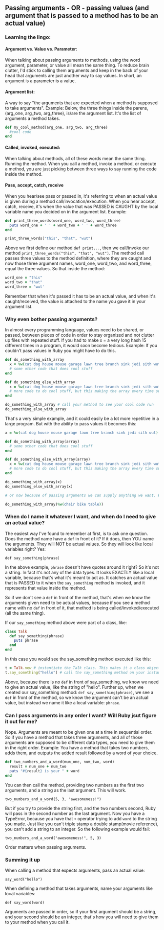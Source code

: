 ## Passing arguments - OR - passing values (and argument that is passed to a method has to be an actual value)

### Learning the lingo: 
#### Argument vs. Value vs. Parameter:
 
When talking about passing arguments to methods, using the word argument, parameter, or value all mean the 
same thing. To reduce brain clutter, I'd stick to calling them arguments and keep in the back of your head that 
arguments are just another way to say values. In short, an argument is a parameter is a value.

#### Argument list:

A way to say "the arguments that are expected when a method is supposed to take arguments". Example: Below, the three 
things inside the parens, (arg_one, arg_two, arg_three), is/are the argument list. It's the list of arguments a method takes.

```ruby
def my_cool_method(arg_one, arg_two, arg_three)
  #cool code
end
```

#### Called, invoked, executed:

When talking about methods, all of these words mean the same thing. Running the method. When you call a method, invoke 
a method, or execute a method, you are just picking between three ways to say running the code inside the method.

#### Pass, accept, catch, receive

When you hear/see pass or passed in, it's referring to when an actual value is given during a method call/invocation/execution. 
When you hear accept, catch, receive, it's when the value that was PASSED is CAUGHT by the local variable name you decided on 
in the argument list. Example:

```ruby
def print_three_words(word_one, word_two, word_three)
  puts word_one + ' ' + word_two + ' ' + word_three
end

print_three_words("this", "that", "wut")
```
Above we first define our method `def print...`, then we call/invoke our method `print_three_words("this", "that", "wut")`. The 
method call passes three values to the method definition, where they are caught and now those three argument names, word_one, word_two, 
and word_three, equal the three values. So that inside the method:

```ruby
word_one = "this"
word_two = "that"
word_three = "wut'
```
Remember that when it's passed it has to be an actual value, and when it's caught/received, the value is attached to the name you gave it 
in your argument list.

### Why even bother passing arguments?

In almost every programming language, values need to be shared, or passed, between pieces of code in order to stay 
organized and not clutter up files with repeated stuff. If you had to make x = a very long hash 15 different times in 
a program, it would soon become tedious. Example: If you couldn't pass values in Ruby you might have to do this.

```ruby
def do_something_with_array
  x = %w(cat dog house mouse garage lawn tree branch sink jedi sith wut)
  # some other code that does cool stuff
end

def do_something_else_with_array
  x = %w(cat dog house mouse garage lawn tree branch sink jedi sith wut)
  # more code to do cool stuff, but this making the array every time sucks
end

do_something_with_array # call your method to see your cool code run
do_something_else_with_array
```

That's a very simple example, and it could easily be a lot more repetitive in a large program. But with the ability to 
pass values it becomes this:

```ruby
x = %w(cat dog house mouse garage lawn tree branch sink jedi sith wut)

def do_something_with_array(array)
  # some other code that does cool stuff
end

def do_something_else_with_array(array)
  x = %w(cat dog house mouse garage lawn tree branch sink jedi sith wut)
  # more code to do cool stuff, but this making the array every time sucks
end

do_something_with_array(x)
do_something_else_with_array(x)

# or now because of passing arguments we can supply anything we want. We can feed it a value directly.

do_something_with_array(%w(chair bike table))
```

### When do I name it whatever I want, and when do I need to give an actual value?
 
The easiest way I've found to remember at first, is to ask one question. Does the method name have a `def` in 
front of it? If it does, then YOU name the arguments. They will NOT be actual values. So they will look like local 
variables right? Yes:

`def say_something(phrase)`

In the above example, `phrase` doesn't have quotes around it right? So it's not a string. In fact it's not any of 
the data types. It looks EXACTLY like a local variable, because that's what it's meant to act as. It catches an actual 
value that is PASSED to it when the `say_something` method is invoked, and it represents that value inside the method.

So if we don't see a `def` in front of the method, that's when we know the arguments given need to be actual values, 
because if you see a method name with no `def` in front of it, that method is being called/invoked/executed (all the same thing).

If our `say_something` method above were part of a class, like:

```ruby
class Talk
  def say_something(phrase)
    puts phrase
  end
end
```

In this case you would see the say_something method executed like this:

```ruby
t = Talk.new # instantiate the Talk class. This makes it a class object in memory.
t.say_something("hello") # call the say_something method on your instantiated Talk object.
```
Above, because there is no `def` in front of say_something, we know we need to give an actual value, like the string of "hello".
Further up, when we created our say_something method: `def say_something(phrase)`, we see a `def` in front of the method, so 
we know the argument can't be an actual value, but instead we name it like a local variable: `phrase`.

### Can I pass arguments in any order I want? Will Ruby jsut figure it out for me?

Nope. Arguments are meant to be given one at a time in sequential order. So if you have a method that takes three arguments, 
and all of those arguments are supposed to be different data types, you need to give them in the right order. Example: You have 
a method that takes two numbers, adds them, and outputs the added result followed by a word of your choice.

```ruby
def two_numbers_and_a_word(num_one, num_two, word)
  result = num_one + num_two
  puts "#{result} is your " + word
end
```
You can then call the method, providing two numbers as the first two arguments, and a string as the last argument. This will work.

`two_numbers_and_a_word(5, 3, "awesomeness!")`

But if you try to provide the string first, and the two numbers second, Ruby will pass in the second number as the last argument. 
Now you have a TypeError, because you have that `+` operator trying to add `word` to the string you made. Just like you can't triple 
stamp a double stamp(movie reference), you can't add a string to an integer. So the following example would fail:

`two_numbers_and_a_word("awesomeness!", 5, 3)`

Order matters when passing arguments.


### Summing it up

When calling a method that expects arguments, pass an actual value: 

`say_word("hello")`

When defining a method that takes arguments, name your arguments like local variables: 

`def say_word(word)`

Arguments are passed in order, so if your first argument should be a string, and your second should be an integer, 
that's how you will need to give them to your method when you call it.
